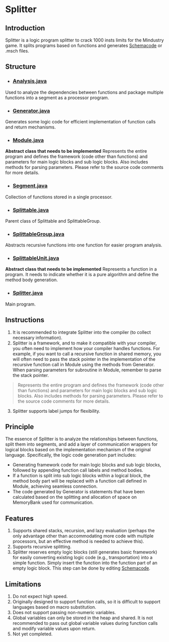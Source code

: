 # Splitter

## Introduction
Splitter is a logic program splitter to crack 1000 insts limits for the Mindustry game. It splits programs based on functions and generates [Schemacode](https://github.com/cardillan/mindcode/blob/main/doc/syntax/SCHEMACODE.markdown) or .msch files.

## Structure

 - ### [Analysis.java](https://github.com/k88936/Splitter/blob/master/src/main/java/org/kvto/Analysis.java)
 Used to analyze the dependencies between functions and package multiple functions into a segment as a processor program.

 - ### [Generator.java](https://github.com/k88936/Splitter/blob/master/src/main/java/org/kvto/Generator.java)
 Generates some logic code for efficient implementation of function calls and return mechanisms.

 - ### [Module.java](https://github.com/k88936/Splitter/blob/master/src/main/java/org/kvto/Module.java)
 **Abstract class that needs to be implemented**
 Represents the entire program and defines the framework (code other than functions) and parameters for main logic blocks and sub logic blocks. Also includes methods for parsing parameters. Please refer to the source code comments for more details.

 - ### [Segment.java](https://github.com/k88936/Splitter/blob/master/src/main/java/org/kvto/Segment.java)
 Collection of functions stored in a single processor.

 - ### [Splittable.java](https://github.com/k88936/Splitter/blob/master/src/main/java/org/kvto/Splittable.java)
 Parent class of Splittable and SplittableGroup.

 - ### [SplittableGroup.java](https://github.com/k88936/Splitter/blob/master/src/main/java/org/kvto/SplittableGroup.java)
 Abstracts  recursive functions into one function for easier program analysis.

 - ### [SplittableUnit.java](https://github.com/k88936/Splitter/blob/master/src/main/java/org/kvto/SplittableUnit.java)
 **Abstract class that needs to be implemented**
 Represents a function in a program. It needs to indicate whether it is a pure algorithm and define the method body generation.

 - ### [Splitter.java](https://github.com/k88936/Splitter/blob/master/src/main/java/org/kvto/Splitter.java)
 Main program.

## Instructions
1. It is recommended to integrate Splitter into the compiler (to collect necessary information).
2. Splitter is a framework, and to make it compatible with your compiler, you often need to implement how your compiler handles functions. For example, if you want to call a recursive function in shared memory, you will often need to pass the stack pointer in the implementation of the recursive function call in Module using the methods from Generator. When parsing parameters for subroutine in Module, remember to parse the stack pointer.

> Represents the entire program and defines the framework (code other than functions) and parameters for main logic blocks and sub logic blocks. Also includes methods for parsing parameters. Please refer to the source code comments for more details.

3. Splitter supports label jumps for flexibility.

## Principle
The essence of Splitter is to analyze the relationships between functions, split them into segments, and add a layer of communication wrappers for logical blocks based on the implementation mechanism of the original language. Specifically, the logic code generation part includes:

 - Generating framework code for main logic blocks and sub logic blocks, followed by appending function call labels and method bodies.
 - If a function is split into sub logic blocks within a logical block, the method body part will be replaced with a function call defined in Module, achieving seamless connection.
 - The code generated by Generator is statements that have been calculated based on the splitting and allocation of space on MemoryBank used for communication.

## Features
1. Supports shared stacks, recursion, and lazy evaluation (perhaps the only advantage other than accommodating more code with multiple processors, but an effective method is needed to achieve this).
2. Supports recursive splitting.
3. Splitter reserves empty logic blocks (still generates basic framework) for easily converting existing logic code (e.g., transportation) into a simple function. Simply insert the function into the function part of an empty logic block. This step can be done by editing [Schemacode](https://github.com/cardillan/mindcode/blob/main/doc/syntax/SCHEMACODE.markdown).

## Limitations
1. Do not expect high speed.
2. Originally designed to support function calls, so it is difficult to support languages based on macro substitution.
3. Does not support passing non-numeric variables.
4. Global variables can only be stored in the heap and shared. It is not recommended to pass out global variable values during function calls and modify variable values upon return.
5. Not yet completed.
